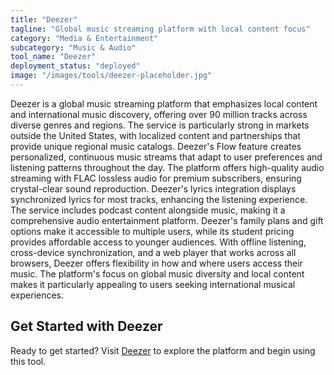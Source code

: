 ```yaml
---
title: "Deezer"
tagline: "Global music streaming platform with local content focus"
category: "Media & Entertainment"
subcategory: "Music & Audio"
tool_name: "Deezer"
deployment_status: "deployed"
image: "/images/tools/deezer-placeholder.jpg"
---
```

Deezer is a global music streaming platform that emphasizes local content and international music discovery, offering over 90 million tracks across diverse genres and regions. The service is particularly strong in markets outside the United States, with localized content and partnerships that provide unique regional music catalogs. Deezer's Flow feature creates personalized, continuous music streams that adapt to user preferences and listening patterns throughout the day. The platform offers high-quality audio streaming with FLAC lossless audio for premium subscribers, ensuring crystal-clear sound reproduction. Deezer's lyrics integration displays synchronized lyrics for most tracks, enhancing the listening experience. The service includes podcast content alongside music, making it a comprehensive audio entertainment platform. Deezer's family plans and gift options make it accessible to multiple users, while its student pricing provides affordable access to younger audiences. With offline listening, cross-device synchronization, and a web player that works across all browsers, Deezer offers flexibility in how and where users access their music. The platform's focus on global music diversity and local content makes it particularly appealing to users seeking international musical experiences.
## Get Started with Deezer

Ready to get started? Visit [Deezer](https://deezer.com) to explore the platform and begin using this tool.

